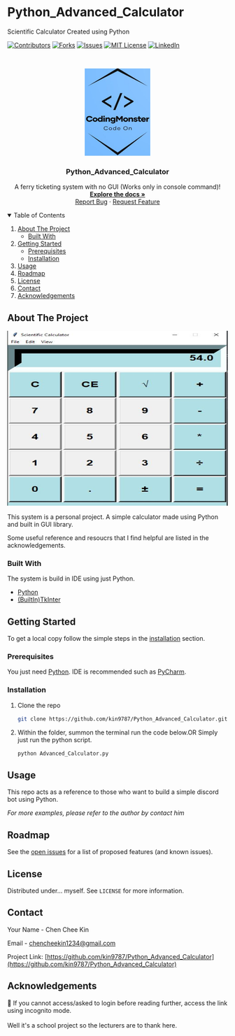 <!--
*** You are not suppose to be here but okay.
*** This is a reference to another Github readme temple
*** https://github.com/othneildrew/Best-README-Template/blob/master/README.md
*** Basically that's all I want to say. Good Luck and have fun. 
-->

# Python_Advanced_Calculator
Scientific Calculator Created using Python

[![Contributors][contributors-shield]][contributors-url]
[![Forks][forks-shield]][forks-url]
[![Issues][issues-shield]][issues-url]
[![MIT License][license-shield]][license-url]
[![LinkedIn][linkedin-shield]][linkedin-url]

<!--------------------------------------------------------------------- THIS IS SEPERATION LINE-------------------------------------------------------------------->

<!-- PROJECT LOGO -->
<br />
<p align="center">
  <a href="https://github.com/kin9787/Python_Advanced_Calculator">
    <img src="images/GitHubLogo.JPG" alt="Logo" width="150" height="200">
  </a>
  
  <h3 align="center">Python_Advanced_Calculator</h3>

  <p align="center">
    A ferry ticketing system with no GUI (Works only in console command)!
    <br />
    <a href="https://github.com/kin9787/Python_Advanced_Calculator"><strong>Explore the docs »</strong></a>
    <br />
    <a href="https://github.com/kin9787/Python_Advanced_Calculator/issues">Report Bug</a>
    ·
    <a href="https://github.com/kin9787/Python_Advanced_Calculator/issues">Request Feature</a>
  </p>
</p>

<!--------------------------------------------------------------------- THIS IS SEPERATION LINE-------------------------------------------------------------------->

<!-- TABLE OF CONTENTS -->
<details open="open">
  <summary>Table of Contents</summary>
  <ol>
    <li>
      <a href="#about-the-project">About The Project</a>
      <ul>
        <li><a href="#built-with">Built With</a></li>
      </ul>
    </li>
    <li>
      <a href="#getting-started">Getting Started</a>
      <ul>
        <li><a href="#prerequisites">Prerequisites</a></li>
        <li><a href="#installation">Installation</a></li>
      </ul>
    </li>
    <li><a href="#usage">Usage</a></li>
    <li><a href="#roadmap">Roadmap</a></li>
    <li><a href="#license">License</a></li>
    <li><a href="#contact">Contact</a></li>
    <li><a href="#acknowledgements">Acknowledgements</a></li>
  </ol>
</details>

<!--------------------------------------------------------------------- THIS IS SEPERATION LINE-------------------------------------------------------------------->

<!-- ABOUT THE PROJECT -->
## About The Project
<p align="center">
    <img src="images/CalculatorExample.JPG" alt="Logo" width="750" height="400" >
</p>

<!-- [![Product Screen Shot][product-screenshot]](https://github.com/kin9787/Python_Advanced_Calculator/blob/master/images/CalculatorExample.JPG) -->

This system is a personal project. A simple calculator made using Python and built in GUI library.

Some useful reference and resoucrs that I find helpful are listed in the acknowledgements.

<!--------------------------------------------------------------------- THIS IS SEPERATION LINE-------------------------------------------------------------------->

 <!-- Built With -->
### Built With

The system is build in IDE using just Python.
* [Python](https://www.python.org/)
* [(BuiltIn)TkInter](https://docs.python.org/3/library/tkinter.html)

<!--------------------------------------------------------------------- THIS IS SEPERATION LINE-------------------------------------------------------------------->

<!-- GETTING STARTED -->
## Getting Started

To get a local copy follow the simple steps in the [installation](#installation) section.

<!--------------------------------------------------------------------- THIS IS SEPERATION LINE-------------------------------------------------------------------->

### Prerequisites

You just need [Python](https://www.python.org/). IDE is recommended such as [PyCharm](https://www.jetbrains.com/pycharm/).

<!--------------------------------------------------------------------- THIS IS SEPERATION LINE-------------------------------------------------------------------->

### Installation

1. Clone the repo
   ```sh
   git clone https://github.com/kin9787/Python_Advanced_Calculator.git
   ```
2. Within the folder, summon the terminal run the code below.OR Simply just run the python script.
   ```sh
   python Advanced_Calculator.py
   ```

<!--------------------------------------------------------------------- THIS IS SEPERATION LINE-------------------------------------------------------------------->

<!-- USAGE EXAMPLES -->
## Usage

This repo acts as a reference to those who want to build a simple discord bot using Python. 

_For more examples, please refer to the author by contact him_

<!--------------------------------------------------------------------- THIS IS SEPERATION LINE-------------------------------------------------------------------->

<!-- ROADMAP -->
## Roadmap

See the [open issues](https://github.com/kin9787/Python_Advanced_Calculator/issues) for a list of proposed features (and known issues).
   
<!--------------------------------------------------------------------- THIS IS SEPERATION LINE-------------------------------------------------------------------->   

<!-- LICENSE -->
## License

Distributed under... myself. See `LICENSE` for more information.

<!--------------------------------------------------------------------- THIS IS SEPERATION LINE-------------------------------------------------------------------->

<!-- CONTACT -->
## Contact

Your Name - Chen Chee Kin

Email - chencheekin1234@gmail.com

Project Link: [https://github.com/kin9787/Python_Advanced_Calculator](https://github.com/kin9787/Python_Advanced_Calculator)

<!--------------------------------------------------------------------- THIS IS SEPERATION LINE-------------------------------------------------------------------->

<!-- MARKDOWN LINKS & IMAGES -->
<!-- https://www.markdownguide.org/basic-syntax/#reference-style-links -->
[contributors-shield]: https://img.shields.io/github/contributors/kin9787/kin9787.svg?style=for-the-badge
[contributors-url]: https://github.com/kin9787/Python_Advanced_Calculator/graphs/contributors
[forks-shield]: https://img.shields.io/github/forks/kin9787/kin9787.svg?style=for-the-badge
[forks-url]: https://github.com/kin9787/Python_Advanced_Calculator/network/members
[issues-shield]: https://img.shields.io/github/issues/kin9787/kin9787.svg?style=for-the-badge
[issues-url]: https://github.com/kin9787/Python_Advanced_Calculator/issues
[license-shield]: https://img.shields.io/github/license/kin9787/kin9787.svg?style=for-the-badge
[license-url]: https://github.com/kin9787/Python_Advanced_Calculator/blob/master/LICENSE.txt
[linkedin-shield]: https://img.shields.io/badge/-LinkedIn-black.svg?style=for-the-badge&logo=linkedin&colorB=555
[linkedin-url]: https://www.linkedin.com/in/chen-chee-kin-2b6664157/
<!-- [product-screenshot]: images/CalculatorExample.JPG -->

<!--------------------------------------------------------------------- THIS IS SEPERATION LINE-------------------------------------------------------------------->

<!-- ACKNOWLEDGEMENTS -->
## Acknowledgements
📓 If you cannot access/asked to login before reading further, access the link using incognito mode.
<br></br>Well it's a school project so the lecturers are to thank here.
